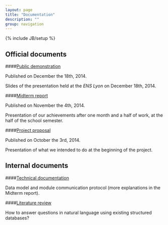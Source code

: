 ```yaml
---
layout: page
title: "Documentation"
description: ""
group: navigation
---
```

{% include JB/setup %}

## Official documents

####[Public demonstration](documentation/publicDemo.pdf)

Published on December the 18th, 2014.

Slides of the presentation held at the *ENS Lyon* on December 18th, 2014.

####[Midterm report](documentation/midtermReport.pdf)

Published on November the 4th, 2014.

Presentation of our achievements after one month and a half of work, at the half
of the school semester.

####[Project proposal](documentation/proposal.pdf)

Published on October the 3rd, 2014.

Presentation of what we intended to do at the beginning of the project.


## Internal documents

####[Technical documentation](https://github.com/ProjetPP/Documentation)

Data model and module communication protocol (more explanations in the Midterm report).

####[Literature review](documentation/pppLiteratureReview_YassineHamoudi.pdf)

How to answer questions in natural language using existing structured databases?

